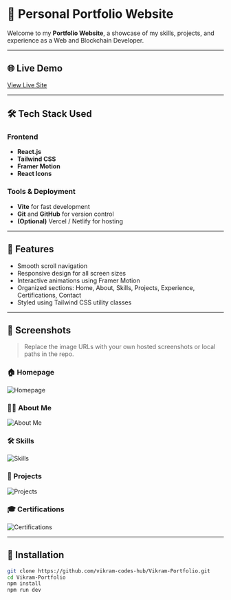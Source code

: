 # 💼 Personal Portfolio Website

Welcome to my **Portfolio Website**, a showcase of my skills, projects, and experience as a Web and Blockchain Developer.

---

## 🌐 Live Demo

[View Live Site](https://your-live-site-url.com)

---

## 🛠️ Tech Stack Used

### Frontend
- **React.js**
- **Tailwind CSS**
- **Framer Motion**
- **React Icons**

### Tools & Deployment
- **Vite** for fast development
- **Git** and **GitHub** for version control
- **(Optional)** Vercel / Netlify for hosting

---

## 🚀 Features

- Smooth scroll navigation
- Responsive design for all screen sizes
- Interactive animations using Framer Motion
- Organized sections: Home, About, Skills, Projects, Experience, Certifications, Contact
- Styled using Tailwind CSS utility classes

---

## 📸 Screenshots

> Replace the image URLs with your own hosted screenshots or local paths in the repo.

### 🏠 Homepage
![Homepage](https://your-image-url.com/homepage.png)

### 🧑‍💻 About Me
![About Me](https://your-image-url.com/about.png)

### 🛠️ Skills
![Skills](https://your-image-url.com/skills.png)

### 📁 Projects
![Projects](https://your-image-url.com/projects.png)

### 🎓 Certifications
![Certifications](https://your-image-url.com/certifications.png)

---

## 📂 Installation

```bash
git clone https://github.com/vikram-codes-hub/Vikram-Portfolio.git
cd Vikram-Portfolio
npm install
npm run dev
